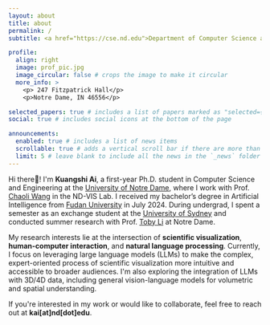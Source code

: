 ```yaml
---
layout: about
title: about
permalink: /
subtitle: <a href="https://cse.nd.edu">Department of Computer Science and Engineering</a>, <a href="https://nd.edu">University of Notre Dame</a>

profile:
  align: right
  image: prof_pic.jpg
  image_circular: false # crops the image to make it circular
  more_info: >
    <p> 247 Fitzpatrick Hall</p>
    <p>Notre Dame, IN 46556</p>

selected_papers: true # includes a list of papers marked as "selected={true}"
social: true # includes social icons at the bottom of the page

announcements:
  enabled: true # includes a list of news items
  scrollable: true # adds a vertical scroll bar if there are more than 3 news items
  limit: 5 # leave blank to include all the news in the `_news` folder
---
```


Hi there👋! I'm **Kuangshi Ai**, a first-year Ph.D. student in Computer Science and Engineering at the [University of Notre Dame](https://www.nd.edu/), where I work with Prof. [Chaoli Wang](https://sites.nd.edu/chaoli-wang/) in the ND-VIS Lab. I received my bachelor’s degree in Artificial Intelligence from [Fudan University](https://www.fudan.edu.cn/en/) in July 2024. During undergrad, I spent a semester as an exchange student at the [University of Sydney](https://www.sydney.edu.au/) and conducted summer research with Prof. [Toby Li](https://toby.li/) at Notre Dame.

My research interests lie at the intersection of **scientific visualization**, **human-computer interaction**, and **natural language processing**. Currently, I focus on leveraging large language models (LLMs) to make the complex, expert-oriented process of scientific visualization more intuitive and accessible to broader audiences. I'm also exploring the integration of LLMs with 3D/4D data, including general vision-language models for volumetric and spatial understanding.

If you're interested in my work or would like to collaborate, feel free to reach out at **kai[at]nd[dot]edu**.

<!-- Write your biography here. Tell the world about yourself. Link to your favorite [subreddit](http://reddit.com). You can put a picture in, too. The code is already in, just name your picture `prof_pic.jpg` and put it in the `img/` folder.

Put your address / P.O. box / other info right below your picture. You can also disable any of these elements by editing `profile` property of the YAML header of your `_pages/about.md`. Edit `_bibliography/papers.bib` and Jekyll will render your [publications page](/al-folio/publications/) automatically.

Link to your social media connections, too. This theme is set up to use [Font Awesome icons](https://fontawesome.com/) and [Academicons](https://jpswalsh.github.io/academicons/), like the ones below. Add your Facebook, Twitter, LinkedIn, Google Scholar, or just disable all of them. -->

